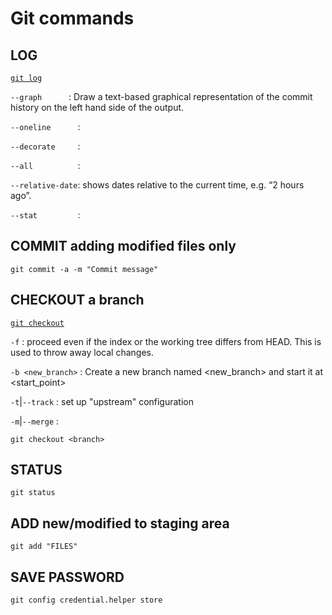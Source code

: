 # Git commands

## LOG
[`git log`](https://git-scm.com/docs/git-log)
> 
`--graph      `: Draw a text-based graphical representation of the commit history on the left hand side of the output.

`--oneline      `:

`--decorate     `:

`--all          `:

`--relative-date`: shows dates relative to the current time, e.g. “2 hours ago”.

`--stat         `:


## COMMIT adding modified files only
`git commit -a -m "Commit message"`

## CHECKOUT a branch
[`git checkout`](https://git-scm.com/docs/git-checkout)
>
`-f` : proceed even if the index or the working tree differs from HEAD. This is used to throw away local changes.

`-b <new_branch>` : Create a new branch named <new_branch> and start it at <start_point>

`-t`|`--track` : set up "upstream" configuration

`-m`|`--merge` : 

`git checkout <branch>`


## STATUS
`git status`

## ADD new/modified to staging area
`git add "FILES"`

## SAVE PASSWORD
`git config credential.helper store`

